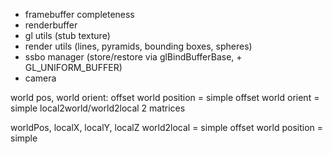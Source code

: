 * framebuffer completeness
* renderbuffer
* gl utils (stub texture)
* render utils (lines, pyramids, bounding boxes, spheres)
* ssbo manager (store/restore via glBindBufferBase, + GL_UNIFORM_BUFFER)
* camera


world pos, world orient:
offset world position = simple
offset world orient = simple
local2world/world2local 2 matrices

worldPos, localX, localY, localZ
world2local = simple
offset world position = simple
